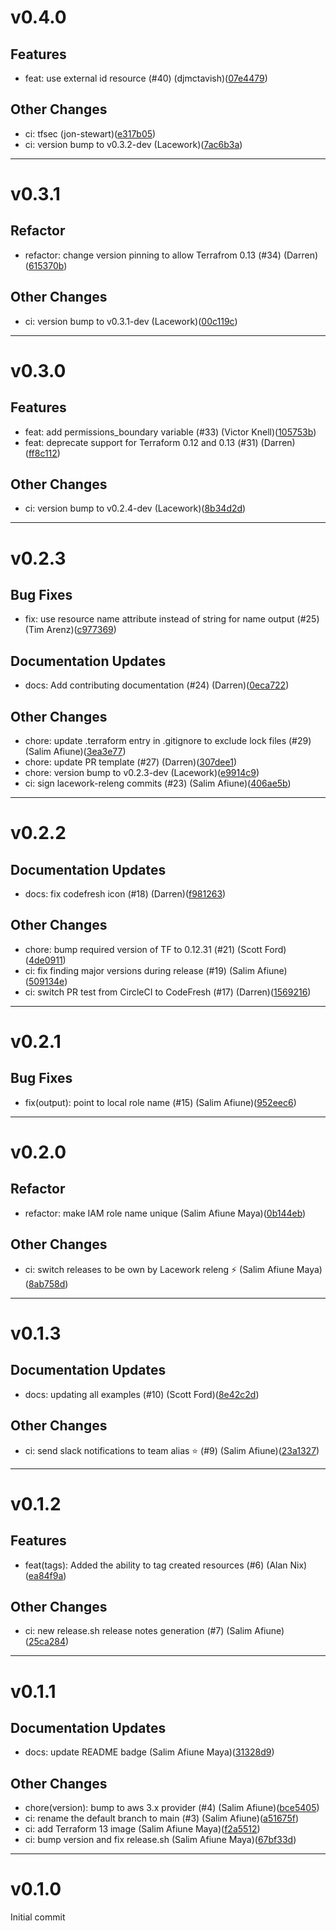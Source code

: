 # v0.4.0

## Features
* feat: use external id resource (#40) (djmctavish)([07e4479](https://github.com/lacework/terraform-aws-iam-role/commit/07e4479dcac95c7ed29d0b279dbd03deacaf04a2))
## Other Changes
* ci: tfsec (jon-stewart)([e317b05](https://github.com/lacework/terraform-aws-iam-role/commit/e317b05c5c169acb49182a0965732d5f33777116))
* ci: version bump to v0.3.2-dev (Lacework)([7ac6b3a](https://github.com/lacework/terraform-aws-iam-role/commit/7ac6b3af8d31a6500ec6103035c2fd84ae3245c1))
---
# v0.3.1

## Refactor
* refactor: change version pinning to allow Terrafrom 0.13 (#34) (Darren)([615370b](https://github.com/lacework/terraform-aws-iam-role/commit/615370bb0ac2094827b3117dbf94c6472843aaf6))
## Other Changes
* ci: version bump to v0.3.1-dev (Lacework)([00c119c](https://github.com/lacework/terraform-aws-iam-role/commit/00c119c1557ff8291e68872313025b082481d2ac))
---
# v0.3.0

## Features
* feat: add permissions_boundary variable (#33) (Victor Knell)([105753b](https://github.com/lacework/terraform-aws-iam-role/commit/105753b1f5a109e50e793eeeb7d6fbdf14a2a5a9))
* feat: deprecate support for Terraform 0.12 and 0.13 (#31) (Darren)([ff8c112](https://github.com/lacework/terraform-aws-iam-role/commit/ff8c11249bfa905cb67c95e53c699231ff7fab12))
## Other Changes
* ci: version bump to v0.2.4-dev (Lacework)([8b34d2d](https://github.com/lacework/terraform-aws-iam-role/commit/8b34d2d20a258e3765503ae67b7cf96db7c88a29))
---
# v0.2.3

## Bug Fixes
* fix: use resource name attribute instead of string for name output (#25) (Tim Arenz)([c977369](https://github.com/lacework/terraform-aws-iam-role/commit/c977369d8d90dfe1f7bf4d52454c5f983c0a885b))
## Documentation Updates
* docs: Add contributing documentation (#24) (Darren)([0eca722](https://github.com/lacework/terraform-aws-iam-role/commit/0eca72210b1fc6a8164a2677a9e7e5c22caa7ada))
## Other Changes
* chore: update .terraform entry in .gitignore to exclude lock files (#29) (Salim Afiune)([3ea3e77](https://github.com/lacework/terraform-aws-iam-role/commit/3ea3e774212b8cc4390064caad30fb2e0bd6c8ef))
* chore: update PR template (#27) (Darren)([307dee1](https://github.com/lacework/terraform-aws-iam-role/commit/307dee164e4681df00622655ea6229acbe438286))
* chore: version bump to v0.2.3-dev (Lacework)([e9914c9](https://github.com/lacework/terraform-aws-iam-role/commit/e9914c90ccb0dc5e4ac0377e9353d57d93c1942c))
* ci: sign lacework-releng commits (#23) (Salim Afiune)([406ae5b](https://github.com/lacework/terraform-aws-iam-role/commit/406ae5b8abb961eab5ac71cbe26f7c66bbacadee))
---
# v0.2.2

## Documentation Updates
* docs: fix codefresh icon (#18) (Darren)([f981263](https://github.com/lacework/terraform-aws-iam-role/commit/f981263aa1ef6787ba1009bcd0163273d9b7784c))
## Other Changes
* chore: bump required version of TF to 0.12.31 (#21) (Scott Ford)([4de0911](https://github.com/lacework/terraform-aws-iam-role/commit/4de091144262b950aa76ee5f5165f4fc87bae747))
* ci: fix finding major versions during release (#19) (Salim Afiune)([509134e](https://github.com/lacework/terraform-aws-iam-role/commit/509134e51cb6237e1cee9bb6cab2b54d80afa7b8))
* ci: switch PR test from CircleCI to CodeFresh (#17) (Darren)([1569216](https://github.com/lacework/terraform-aws-iam-role/commit/1569216a59b20fda37742198f437cce801829336))
---
# v0.2.1

## Bug Fixes
* fix(output): point to local role name (#15) (Salim Afiune)([952eec6](https://github.com/lacework/terraform-aws-iam-role/commit/952eec6920a57b5b5991dfba442a484fda8db1f1))
---
# v0.2.0

## Refactor
* refactor: make IAM role name unique (Salim Afiune Maya)([0b144eb](https://github.com/lacework/terraform-aws-iam-role/commit/0b144eb5b5ffcc5abdf8b7e35e7d94856d8cc634))
## Other Changes
* ci: switch releases to be own by Lacework releng ⚡ (Salim Afiune Maya)([8ab758d](https://github.com/lacework/terraform-aws-iam-role/commit/8ab758d1c1db888de2567b1d52e4b3d678113ab9))
---
# v0.1.3

## Documentation Updates
* docs: updating all examples (#10) (Scott Ford)([8e42c2d](https://github.com/lacework/terraform-aws-iam-role/commit/8e42c2d7d2acc3e95a104596bfc2bf29b32a323e))
## Other Changes
* ci: send slack notifications to team alias ⭐ (#9) (Salim Afiune)([23a1327](https://github.com/lacework/terraform-aws-iam-role/commit/23a13273cdf5eebda35459fab81532cdcfd5be70))
---
# v0.1.2

## Features
* feat(tags): Added the ability to tag created resources (#6) (Alan Nix)([ea84f9a](https://github.com/lacework/terraform-aws-iam-role/commit/ea84f9ad07c443669b07fc1d6cd0bd6dd2eca715))
## Other Changes
* ci: new release.sh release notes generation (#7) (Salim Afiune)([25ca284](https://github.com/lacework/terraform-aws-iam-role/commit/25ca2844184d86e5e4f981af0018dcab50088b7b))
---
# v0.1.1

## Documentation Updates
* docs: update README badge (Salim Afiune Maya)([31328d9](https://github.com/lacework/terraform-aws-iam-role/commit/31328d9fe1974d9ff6a8e4d583545bcc0ea64791))
## Other Changes
* chore(version): bump to aws 3.x provider (#4) (Salim Afiune)([bce5405](https://github.com/lacework/terraform-aws-iam-role/commit/bce5405733654f0a53feee49bf4512fd67f204cf))
* ci: rename the default branch to main (#3) (Salim Afiune)([a51675f](https://github.com/lacework/terraform-aws-iam-role/commit/a51675f5a72802742f95f6df30b5049b453d4524))
* ci: add Terraform 13 image (Salim Afiune Maya)([f2a5512](https://github.com/lacework/terraform-aws-iam-role/commit/f2a5512f77845dbdcbf0ce5f259f73014bdc748e))
* ci: bump version and fix release.sh (Salim Afiune Maya)([67bf33d](https://github.com/lacework/terraform-aws-iam-role/commit/67bf33d20740a1dbfb994fdc605e414c41bc6993))
---
# v0.1.0

Initial commit
